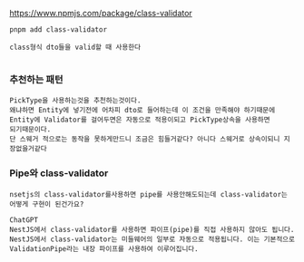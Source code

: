 
<https://www.npmjs.com/package/class-validator>
```
pnpm add class-validator
```
```
class형식 dto들을 valid할 때 사용한다


```



### 추천하는 패턴
```
PickType을 사용하는것을 추천하는것이다. 
왜냐하면 Entity에 넣기전에 어차피 dto로 들어하는데 이 조건을 만족해야 하기때문에 Entity에 Validator를 걸어두면은 자동으로 적용이되고 PickType상속을 사용하면
되기때문이다.
단 스웨거 적으로는 동작을 못하게만드니 조금은 힘들거같다? 아니다 스웨거로 상속이되니 지장없을거같다
```


### Pipe와 class-validator
```
nsetjs의 class-validator를사용하면 pipe를 사용안해도되는데 class-validator는 어떻게 구현이 된건가요?

ChatGPT
NestJS에서 class-validator를 사용하면 파이프(pipe)를 직접 사용하지 않아도 됩니다. NestJS에서 class-validator는 미들웨어의 일부로 자동으로 적용됩니다. 이는 기본적으로 ValidationPipe라는 내장 파이프를 사용하여 이루어집니다.
```
